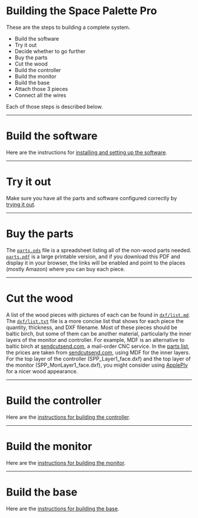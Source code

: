 <h1>Building the Space Palette Pro</h1>
These are the steps to building a complete system.
<p>
<ul>
<li>Build the software
<li>Try it out
<li>Decide whether to go further
<li>Buy the parts
<li>Cut the wood
<li>Build the controller
<li>Build the monitor
<li>Build the base
<li>Attach those 3 pieces
<li>Connect all the wires
</ul>
Each of those steps is described below.
<p>

<hr>
<h1>Build the software</h1>
Here are the instructions for <a href="building_software.md">installing and setting up the software</a>.

<hr>
<h1>Try it out</h1>
Make sure you have all the parts and software configured correctly by <a href="trying_it_out.md">trying it out</a>.

<hr>
<h1>Buy the parts</h1>
The <a href="parts.ods"><code>parts.ods</code></a> file is a
spreadsheet listing all of the non-wood parts needed.
<a href="parts.pdf"><code>parts.pdf</code></a> is a large printable version, and
if you download this PDF and display it in your browser, the links will
be enabled and point to the places (mostly Amazon) where you can buy each piece.

<hr>
<h1>Cut the wood</h1>
A list of the wood pieces with pictures of each can be found in <a href="../dxf/list.md"><code>dxf/list.md</code></a>.
The <a href="../dxf/list.txt"><code>dxf/list.txt</code></a> file is a more concise list
that shows for each piece the quantity, thickness, and DXF filename.
Most of these pieces should be baltic birch, but some of them can be another material, particularly
the inner layers of the monitor and controller.  For example, MDF is an alternative to baltic birch at <a href="https://sendcutsend.com">sendcutsend.com</a>, a mail-order CNC service.
In the <a href="parts.pdf">parts list</a>,
the prices are taken from <a href="https://sendcutsend.com">sendcutsend.com</a>,
using MDF for the inner layers.
For the top layer of the controller (SPP_Layer1_face.dxf) and the top layer
of the monitor (SPP_MonLayer1_face.dxf), you might consider using
<a href="https://www.buyappleply.com/">ApplePly</a> for a nicer wood appearance.

<hr>
<h1>Build the controller</h1>
Here are the <a href="building_controller.md">instructions for building the controller</a>.

<hr>
<h1>Build the monitor</h1>
Here are the <a href="building_monitor.md">instructions for building the monitor</a>.

<hr>
<h1>Build the base</h1>
Here are the <a href="building_base.md">instructions for building the base</a>.
